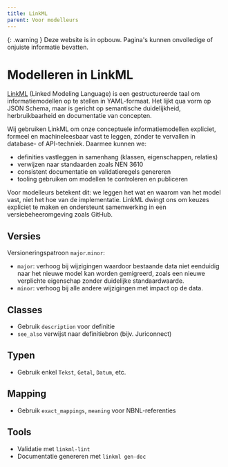 ```yaml
---
title: LinkML
parent: Voor modelleurs
---
```


{: .warning }
Deze website is in opbouw. Pagina's kunnen onvolledige of onjuiste informatie bevatten.

# Modelleren in LinkML

[LinkML](https://linkml.io/) (Linked Modeling Language) is een gestructureerde taal om informatiemodellen op te stellen in YAML-formaat. Het lijkt qua vorm op JSON Schema, maar is gericht op semantische duidelijkheid, herbruikbaarheid en documentatie van concepten.

Wij gebruiken LinkML om onze conceptuele informatiemodellen expliciet, formeel en machineleesbaar vast te leggen, zónder te vervallen in database- of API-techniek. Daarmee kunnen we:

- definities vastleggen in samenhang (klassen, eigenschappen, relaties)
- verwijzen naar standaarden zoals NEN 3610
- consistent documentatie en validatieregels genereren
- tooling gebruiken om modellen te controleren en publiceren

Voor modelleurs betekent dit: we leggen het wat en waarom van het model vast, niet het hoe van de implementatie. LinkML dwingt ons om keuzes expliciet te maken en ondersteunt samenwerking in een versiebeheeromgeving zoals GitHub.

## Versies
Versioneringspatroon `major`.`minor`:

- `major`: verhoog bij wijzigingen waardoor bestaande data niet eenduidig naar het nieuwe model kan worden gemigreerd, zoals een nieuwe verplichte eigenschap zonder duidelijke standaardwaarde.
- `minor`: verhoog bij alle andere wijzigingen met impact op de data.

## Classes
- Gebruik `description` voor definitie
- `see_also` verwijst naar definitiebron (bijv. Juriconnect)

## Typen
- Gebruik enkel `Tekst`, `Getal`, `Datum`, etc.

## Mapping
- Gebruik `exact_mappings`, `meaning` voor NBNL-referenties

## Tools
- Validatie met `linkml-lint`
- Documentatie genereren met `linkml gen-doc`
